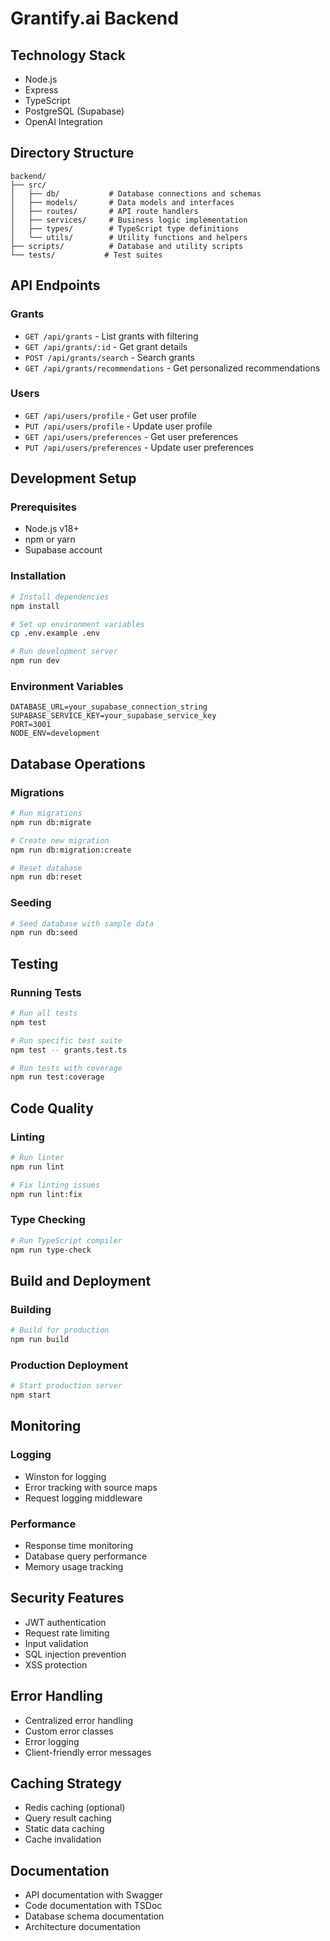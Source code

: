 # Grantify.ai Backend

## Technology Stack
- Node.js
- Express
- TypeScript
- PostgreSQL (Supabase)
- OpenAI Integration

## Directory Structure
```
backend/
├── src/
│   ├── db/           # Database connections and schemas
│   ├── models/       # Data models and interfaces
│   ├── routes/       # API route handlers
│   ├── services/     # Business logic implementation
│   ├── types/        # TypeScript type definitions
│   └── utils/        # Utility functions and helpers
├── scripts/          # Database and utility scripts
└── tests/           # Test suites
```

## API Endpoints

### Grants
- `GET /api/grants` - List grants with filtering
- `GET /api/grants/:id` - Get grant details
- `POST /api/grants/search` - Search grants
- `GET /api/grants/recommendations` - Get personalized recommendations

### Users
- `GET /api/users/profile` - Get user profile
- `PUT /api/users/profile` - Update user profile
- `GET /api/users/preferences` - Get user preferences
- `PUT /api/users/preferences` - Update user preferences

## Development Setup

### Prerequisites
- Node.js v18+
- npm or yarn
- Supabase account

### Installation
```bash
# Install dependencies
npm install

# Set up environment variables
cp .env.example .env

# Run development server
npm run dev
```

### Environment Variables
```
DATABASE_URL=your_supabase_connection_string
SUPABASE_SERVICE_KEY=your_supabase_service_key
PORT=3001
NODE_ENV=development
```

## Database Operations

### Migrations
```bash
# Run migrations
npm run db:migrate

# Create new migration
npm run db:migration:create

# Reset database
npm run db:reset
```

### Seeding
```bash
# Seed database with sample data
npm run db:seed
```

## Testing

### Running Tests
```bash
# Run all tests
npm test

# Run specific test suite
npm test -- grants.test.ts

# Run tests with coverage
npm run test:coverage
```

## Code Quality

### Linting
```bash
# Run linter
npm run lint

# Fix linting issues
npm run lint:fix
```

### Type Checking
```bash
# Run TypeScript compiler
npm run type-check
```

## Build and Deployment

### Building
```bash
# Build for production
npm run build
```

### Production Deployment
```bash
# Start production server
npm start
```

## Monitoring

### Logging
- Winston for logging
- Error tracking with source maps
- Request logging middleware

### Performance
- Response time monitoring
- Database query performance
- Memory usage tracking

## Security Features
- JWT authentication
- Request rate limiting
- Input validation
- SQL injection prevention
- XSS protection

## Error Handling
- Centralized error handling
- Custom error classes
- Error logging
- Client-friendly error messages

## Caching Strategy
- Redis caching (optional)
- Query result caching
- Static data caching
- Cache invalidation

## Documentation
- API documentation with Swagger
- Code documentation with TSDoc
- Database schema documentation
- Architecture documentation